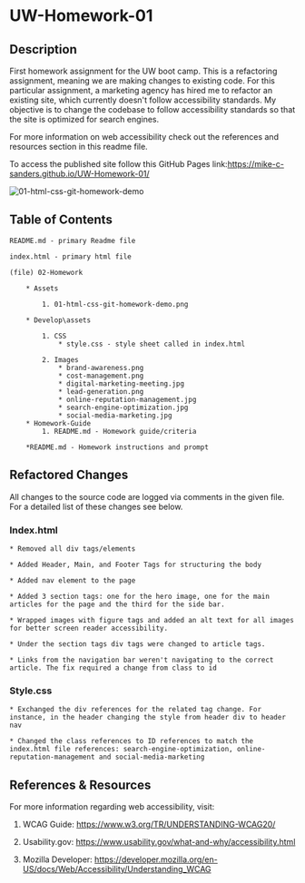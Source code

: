 # UW-Homework-01

## Description

First homework assignment for the UW boot camp. This is a refactoring assignment, meaning we are making changes to existing code. For this particular assignment, a marketing agency has hired me to refactor an existing site, which currently doesn't follow accessibility standards. My objective is to change the codebase to follow accessibility standards so that the site is optimized for search engines.

For more information on web accessibility check out the references and resources section in this readme file.

To access the published site follow this GitHub Pages link:<https://mike-c-sanders.github.io/UW-Homework-01/>

![01-html-css-git-homework-demo](https://user-images.githubusercontent.com/71601403/146661670-f873947c-0647-48de-8b10-d74f6bd80f0f.png)

## Table of Contents

```
README.md - primary Readme file

index.html - primary html file

(file) 02-Homework

    * Assets

        1. 01-html-css-git-homework-demo.png

    * Develop\assets

        1. CSS
            * style.css - style sheet called in index.html

        2. Images
            * brand-awareness.png
            * cost-management.png
            * digital-marketing-meeting.jpg
            * lead-generation.png
            * online-reputation-management.jpg
            * search-engine-optimization.jpg
            * social-media-marketing.jpg
    * Homework-Guide
        1. README.md - Homework guide/criteria 

    *README.md - Homework instructions and prompt
```

## Refactored Changes

All changes to the source code are logged via comments in the given file. For a detailed list of these changes see below.

### Index.html

    * Removed all div tags/elements
    
    * Added Header, Main, and Footer Tags for structuring the body

    * Added nav element to the page

    * Added 3 section tags: one for the hero image, one for the main articles for the page and the third for the side bar. 

    * Wrapped images with figure tags and added an alt text for all images for better screen reader accessibility. 

    * Under the section tags div tags were changed to article tags. 

    * Links from the navigation bar weren't navigating to the correct article. The fix required a change from class to id

### Style.css

    * Exchanged the div references for the related tag change. For instance, in the header changing the style from header div to header nav

    * Changed the class references to ID references to match the index.html file references: search-engine-optimization, online-reputation-management and social-media-marketing
    
## References & Resources

For more information regarding web accessibility, visit:

1. WCAG Guide: <https://www.w3.org/TR/UNDERSTANDING-WCAG20/>

2. Usability.gov: <https://www.usability.gov/what-and-why/accessibility.html>

3. Mozilla Developer: <https://developer.mozilla.org/en-US/docs/Web/Accessibility/Understanding_WCAG>
